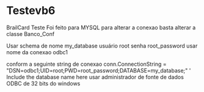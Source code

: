 # Testevb6
 BrailCard Teste
Foi feito para MYSQL para alterar a conexao basta alterar a classe Banco_Conf

Usar schema de nome my_database usuário root senha root_password usar nome da conexao odbc1  

conform a seguinte string de conexao 
conn.ConnectionString = "DSN=odbc1;UID=root;PWD=root_password;DATABASE=my_database;" ' Include the database name here
usar administrador de fonte de dados ODBC de 32 bits do windows 
